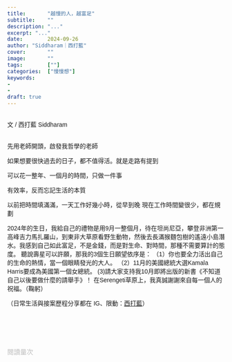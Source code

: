 ```yaml
---
title:       "越慢的人，越富足"
subtitle:    ""
description: "..."
excerpt: "..."
date:        2024-09-26
author: "Siddharam｜西打藍"
cover:       ""
image:       ""
tags:        [""]
categories:  ["慢慢想"]
keywords:
- 
- 
draft: true
---
```


<article style="font-family: 'Noto Sans TC', '微軟正黑體', sans-serif; font-weight: 300;">

<br>文 / 西打藍 Siddharam<br><br>

先用老師開頭，啟發我哲學的老師

如果想要很快過去的日子，都不值得活。就是走路有提到

可以花一整年、一個月的時間，只做一件事

有效率，反而忘記生活的本質

以前把時間填滿滿，一天工作好幾小時，從早到晚
現在工作時間變很少，都在規劃



2024年的生日，我給自己的禮物是用9月一整個月，待在坦尚尼亞，攀登非洲第一高峰吉力馬扎羅山，到東非大草原看野生動物，然後去長滿猴麵包樹的遙遠小島潛水。我感到自己如此富足，不是金錢，而是對生命、對時間，那種不需要算計的態度。
聽說壽星可以許願，那我的3個生日願望依序是：
（1）你也要全力活出自己的生命的熱情，當一個眼睛發光的大人。
（2）11月的美國總統大選Kamala Harris要成為美國第一個女總統。
(3)請大家支持我10月即將出版的新書《不知道自己以後要做什麼的請舉手》！
在Serengeti草原上，我真誠謝謝來自每一個人的祝福。（鞠躬）



<!-- 
<!-- 案例 > 證明案例 > 壞處 > 怎麼改變（列步驟） > 結語總結金句 -->


（日常生活與接案歷程分享都在 IG、限動：<a href="https://www.instagram.com/sidd.blue/" target="_blank">西打藍</a>）<br><br>

<!-- <h3 class="article-h1-color"></h3><br> -->





<br><br><br>

</article>

<div style="color: #bfbfbf; font-size: 15px;" id="busuanzi_container_page_pv">
  閱讀量<span id="busuanzi_value_page_pv"></span>次
</div>

<script src="../../js/post.js"></script>

